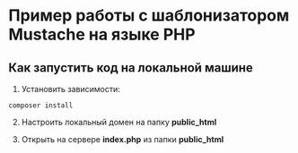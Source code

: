 # Пример работы с шаблонизатором Mustache на языке PHP

## Как запустить код на локальной машине

1. Установить зависимости:
```
composer install
```

2. Настроить локальный домен на папку **public_html**

3. Открыть на сервере **index.php** из папки **public_html**